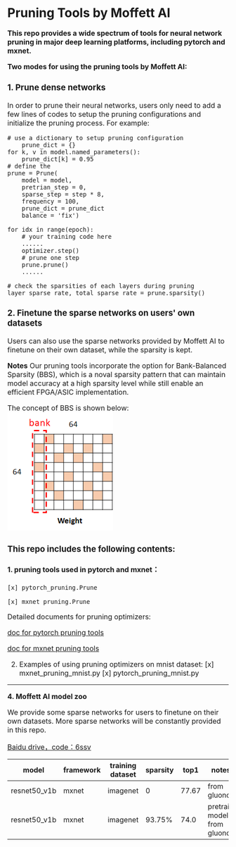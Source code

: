 # Pruning Tools by Moffett AI
**<font size='3'>This repo provides a wide spectrum of tools for neural network pruning in major deep learning platforms, including pytorch and mxnet.**

**<font size='3'>Two modes for using the pruning tools by Moffett AI:<font>**

### 1. Prune dense networks

In order to prune their neural networks, users only need to add a few lines of codes to setup the pruning configurations and initialize the pruning process. For example:


    # use a dictionary to setup pruning configuration
        prune_dict = {}
    for k, v in model.named_parameters():
        prune_dict[k] = 0.95
    # define the
    prune = Prune(
        model = model,
        pretrian_step = 0,
        sparse_step = step * 8,
        frequency = 100,
        prune_dict = prune_dict
        balance = 'fix')

    for idx in range(epoch):
        # your training code here
        ......
        optimizer.step()
        # prune one step
        prune.prune()
        ......

    # check the sparsities of each layers during pruning
    layer_sparse_rate, total_sparse_rate = prune.sparsity()

### 2. Finetune the sparse networks on users' own datasets

Users can also use the sparse networks provided by Moffett AI to finetune on their own dataset, while the sparsity is kept.

**Notes**
Our pruning tools incorporate the option for Bank-Balanced Sparsity (BBS), which is a noval sparsity pattern that can maintain model accuracy at a high sparsity level while still enable an efficient FPGA/ASIC implementation.

The concept of BBS is shown below:
![balance](./balance.png)


### This repo includes the following contents:

#### 1. pruning tools used in pytorch and mxnet：

    [x] pytorch_pruning.Prune

    [x] mxnet_pruning.Prune

Detailed documents for pruning optimizers:

[doc for pytorch pruning tools](./docs/pytorch_parameters.md)

[doc for mxnet pruning tools](./docs/mxnet_parameters.md)

2. Examples of using pruning optimizers on mnist dataset:
    [x] mxnet_pruning_mnist.py
    [x] pytorch_pruning_mnist.py

---
**<font size='3'>4. Moffett AI model zoo </font>**

We provide some sparse networks for users to finetune on their own datasets. More sparse networks will be constantly provided in this repo.

[Baidu drive，code：6ssv](https://pan.baidu.com/s/1J28WwmaYyhqSK4CWEnTLoA)

|model|framework|training dataset|sparsity|top1|notes|
|-|-|-|-|-|-|
|resnet50_v1b|mxnet|imagenet|0|77.67|from gluoncv|
|resnet50_v1b|mxnet|imagenet|93.75%|74.0|pretrain model from gluoncv|